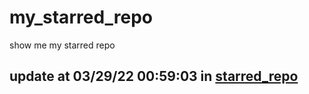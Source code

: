 # my_starred_repo
show me my starred repo

update at 03/29/22 00:59:03 in [starred_repo](./index.html)
---

